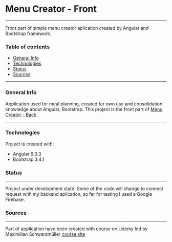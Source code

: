 # Menu Creator - Front
---
Front part of simple menu creator aplication created by Angular and Bootstrap framework.

### Table of contents
* [General Info](#general-info)
* [Technologies](#technologies)
* [Status](#status)
* [Sources](#sources)

---
### General Info

Application used for meal planning, created for own use and consolidation knowledge about Angular, Bootstrap. This project is the front part of [Menu Creator - Back](https://github.com/JaroslawCzerwinski/Menu-Creator-Back).

---
### Technologies
Project is created with:
- Angular 9.0.3
- Bootstrap 3.4.1

### Status
---
Project under development state. Some of the code will change to connect request with my backend aplication, so far for testing I used a Google Firebase.

### Sources
---
Part of application have been created with course on Udemy led by Maximilian Schwarzmüller [course site](https://www.udemy.com/course/the-complete-guide-to-angular-2/)
